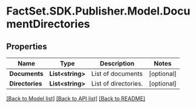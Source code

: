 # FactSet.SDK.Publisher.Model.DocumentDirectories

## Properties

Name | Type | Description | Notes
------------ | ------------- | ------------- | -------------
**Documents** | **List&lt;string&gt;** | List of documents | [optional] 
**Directories** | **List&lt;string&gt;** | List of directories. | [optional] 

[[Back to Model list]](../README.md#documentation-for-models) [[Back to API list]](../README.md#documentation-for-api-endpoints) [[Back to README]](../README.md)

